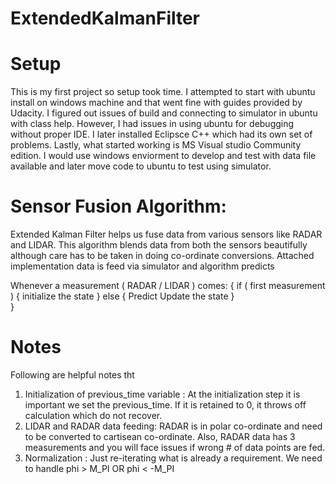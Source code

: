 # ExtendedKalmanFilter


Setup
=====

This is my first project so setup took time. I attempted to start with ubuntu install on windows machine and that went fine with guides provided by Udacity. I figured out issues of build and connecting to simulator in ubuntu with class help. However, I had issues in using ubuntu for debugging without proper IDE. I later installed Eclipsce C++ which had its own set of problems. Lastly, what started working is MS Visual studio Community edition. I would use windows enviorment to develop and test with data file available and later move code to ubuntu to test using simulator. 

Sensor Fusion Algorithm:
========================

Extended Kalman Filter helps us fuse data from various sensors like RADAR and LIDAR. This algorithm blends data from both the sensors beautifully although care has to be taken in doing co-ordinate conversions. Attached implementation data is feed via simulator and algorithm predicts

 Whenever a measurement ( RADAR / LIDAR ) comes:
 {
    if ( first measurement ) 
      { initialize the state }
    else 
      { Predict 
        Update the state
      }  
 }
  
Notes
======

Following are helpful notes tht 
1. Initialization of previous_time variable : At the initialization step it is important we set the previous_time. If it is retained to 0, it throws off calculation which do not recover.
2.  LIDAR and RADAR data feeding: RADAR is in polar co-ordinate and need to be converted to cartisean co-ordinate. Also, RADAR data has 3 measurements and you will face issues if wrong # of data points are fed.
3. Normalization : Just re-iterating what is already a requirement. We need to handle phi > M_PI OR phi < -M_PI


